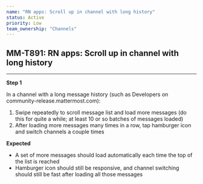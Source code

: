 ```yaml
---
name: "RN apps: Scroll up in channel with long history"
status: Active
priority: Low
team_ownership: "Channels"
---
```


## MM-T891: RN apps: Scroll up in channel with long history

---

**Step 1**

In a channel with a long message history (such as Developers on community-release.mattermost.com):

1. Swipe repeatedly to scroll message list and load more messages (do this for quite a while; at least 10 or so batches of messages loaded)
2. After loading more messages many times in a row, tap hamburger icon and switch channels a couple times

**Expected**

- A set of more messages should load automatically each time the top of the list is reached
- Hamburger icon should still be responsive, and channel switching should still be fast after loading all those messages
